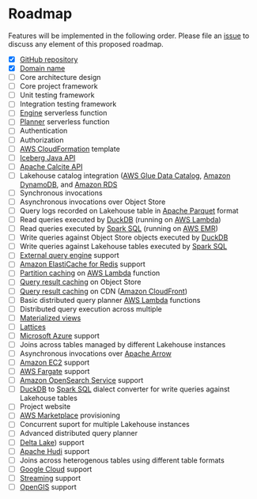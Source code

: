 # Roadmap

Features will be implemented in the following order. Please file an [issue](https://github.com/sutoiku/puffin/issues) to discuss any element of this proposed roadmap.

- [x] [GitHub repository](https://github.com/sutoiku/puffin)
- [x] [Domain name](http://PuffinDB.io/)
- [ ] Core architecture design
- [ ] Core project framework
- [ ] Unit testing framework
- [ ] Integration testing framework
- [ ] [Engine](docs/Engine.md) serverless function
- [ ] [Planner](docs/Planner.md) serverless function
- [ ] Authentication
- [ ] Authorization
- [ ] [AWS CloudFormation](https://aws.amazon.com/cloudformation/) template
- [ ] [Iceberg Java API](https://iceberg.apache.org/docs/latest/api/)
- [ ] [Apache Calcite API](https://calcite.apache.org/)
- [ ] Lakehouse catalog integration ([AWS Glue Data Catalog](https://docs.aws.amazon.com/glue/latest/dg/catalog-and-crawler.html), [Amazon DynamoDB](https://aws.amazon.com/dynamodb/), and [Amazon RDS](https://aws.amazon.com/rds/)
- [ ] Synchronous invocations
- [ ] Asynchronous invocations over Object Store
- [ ] Query logs recorded on Lakehouse table in [Apache Parquet](https://parquet.apache.org/) format
- [ ] Read queries executed by [DuckDB](https://duckdb.org/) (running on [AWS Lambda](https://aws.amazon.com/lambda/))
- [ ] Read queries executed by [Spark SQL](https://spark.apache.org/sql/) (running on [AWS EMR](https://aws.amazon.com/emr/))
- [ ] Write queries against Object Store objects executed by [DuckDB](https://duckdb.org/)
- [ ] Write queries against Lakehouse tables executed by [Spark SQL](https://spark.apache.org/sql/)
- [ ] [External query engine](https://calcite.apache.org/docs/adapter.html) support
- [ ] [Amazon ElastiCache for Redis](https://aws.amazon.com/elasticache/redis/) support
- [ ] [Partition caching](FAQ.md#how-does-partition-caching-work) on [AWS Lambda](https://aws.amazon.com/lambda/) function
- [ ] [Query result caching](FAQ.md#how-does-query-result-caching-work) on Object Store
- [ ] [Query result caching](FAQ.md#how-does-query-result-caching-work) on CDN ([Amazon CloudFront](https://aws.amazon.com/cloudfront/))
- [ ] Basic distributed query planner [AWS Lambda](https://aws.amazon.com/lambda/) functions
- [ ] Distributed query execution across multiple 
- [ ] [Materialized views](https://calcite.apache.org/docs/materialized_views.html)
- [ ] [Lattices](https://calcite.apache.org/docs/lattice.html)
- [ ] [Microsoft Azure](https://azure.microsoft.com/en-us) support
- [ ] Joins across tables managed by different Lakehouse instances
- [ ] Asynchronous invocations over [Apache Arrow](https://arrow.apache.org/)
- [ ] [Amazon EC2](https://aws.amazon.com/ec2/) support
- [ ] [AWS Fargate](https://aws.amazon.com/fargate/) support
- [ ] [Amazon OpenSearch Service](https://aws.amazon.com/opensearch-service/) support
- [ ] [DuckDB](https://duckdb.org/) to [Spark SQL](https://spark.apache.org/sql/) dialect converter for write queries against Lakehouse tables
- [ ] Project website
- [ ] [AWS Marketplace](https://aws.amazon.com/marketplace) provisioning
- [ ] Concurrent suport for multiple Lakehouse instances
- [ ] Advanced distributed query planner
- [ ] [Delta Lake](https://delta.io/)) support
- [ ] [Apache Hudi](https://hudi.apache.org/) support
- [ ] Joins across heterogenous tables using different table formats
- [ ] [Google Cloud](https://cloud.google.com/) support
- [ ] [Streaming](https://calcite.apache.org/docs/stream.html) support
- [ ] [OpenGIS](https://calcite.apache.org/docs/spatial.html) support

